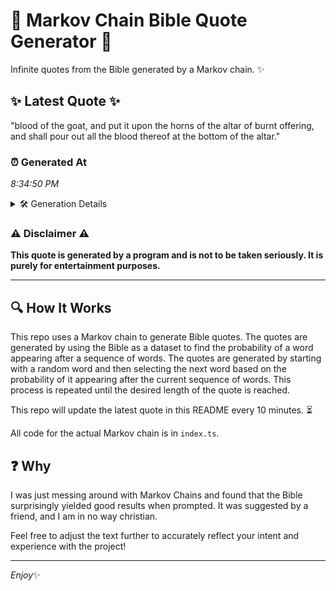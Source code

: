 # 📖 Markov Chain Bible Quote Generator 📖

Infinite quotes from the Bible generated by a Markov chain. ✨

## ✨ Latest Quote ✨
"blood of the goat, and put it upon the horns of the altar of burnt offering, and shall pour out all the blood thereof at the bottom of the altar."

### ⏰ Generated At
*8:34:50 PM*

<details>
    <summary>🛠️ Generation Details</summary>
    <p>
        <strong>🌱 Seed:</strong> blood<br>
        <strong>🔄 Iterations:</strong> 29<br>
        <strong>📜 Context History:</strong><br>[ blood ]: of<br>[ blood, of ]: the<br>[ blood, of, the ]: goat,<br>[ blood, of, the, goat, ]: and<br>[ blood, of, the, goat,, and ]: put<br>[ blood, of, the, goat,, and, put ]: it<br>[ of, the, goat,, and, put, it ]: upon<br>[ the, goat,, and, put, it, upon ]: the<br>[ goat,, and, put, it, upon, the ]: horns<br>[ and, put, it, upon, the, horns ]: of<br>[ put, it, upon, the, horns, of ]: the<br>[ it, upon, the, horns, of, the ]: altar<br>[ upon, the, horns, of, the, altar ]: of<br>[ the, horns, of, the, altar, of ]: burnt<br>[ horns, of, the, altar, of, burnt ]: offering,<br>[ of, the, altar, of, burnt, offering, ]: and<br>[ the, altar, of, burnt, offering,, and ]: shall<br>[ altar, of, burnt, offering,, and, shall ]: pour<br>[ of, burnt, offering,, and, shall, pour ]: out<br>[ burnt, offering,, and, shall, pour, out ]: all<br>[ offering,, and, shall, pour, out, all ]: the<br>[ and, shall, pour, out, all, the ]: blood<br>[ shall, pour, out, all, the, blood ]: thereof<br>[ pour, out, all, the, blood, thereof ]: at<br>[ out, all, the, blood, thereof, at ]: the<br>[ all, the, blood, thereof, at, the ]: bottom<br>[ the, blood, thereof, at, the, bottom ]: of<br>[ blood, thereof, at, the, bottom, of ]: the<br>[ thereof, at, the, bottom, of, the ]: altar.<br>
    </p>
</details>

### ⚠️ Disclaimer ⚠️
**This quote is generated by a program and is not to be taken seriously. It is purely for entertainment purposes.**

---

## 🔍 How It Works

This repo uses a Markov chain to generate Bible quotes. The quotes are generated by using the Bible as a dataset to find the probability of a word appearing after a sequence of words. The quotes are generated by starting with a random word and then selecting the next word based on the probability of it appearing after the current sequence of words. This process is repeated until the desired length of the quote is reached.

This repo will update the latest quote in this README every 10 minutes. ⏳

All code for the actual Markov chain is in `index.ts`.

## ❓ Why

I was just messing around with Markov Chains and found that the Bible surprisingly yielded good results when prompted. 
It was suggested by a friend, and I am in no way christian.

Feel free to adjust the text further to accurately reflect your intent and experience with the project!

---

*Enjoy*✨
